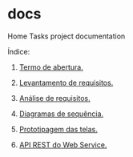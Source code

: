 # docs
Home Tasks project documentation 

Índice:

1. [Termo de abertura.](./markdown/Termo-de-abertura.md)

2. [Levantamento de requisitos.](./markdown/Levantamento-de-Requisitos.md)

3. [Análise de requisitos.](./markdown/Analise-de-Requisitos.md)

4. [Diagramas de sequência.](./markdown/Diagrama-de-sequencia.md)

5. [Prototipagem das telas.](./markdown/Telas-do-app.md)

6. [API REST do Web Service.](./markdown/API-Web-Service.md)

